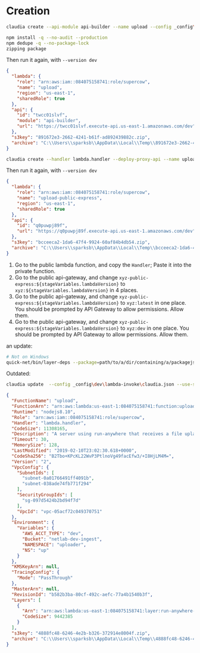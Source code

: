 # Creation

```sh
claudia create --api-module api-builder --name upload --config _config\dev\private\claudia.json --role arn:aws:iam::084075158741:role/supercow --memory 128 --timeout 30 --security-group-ids sg-097d5424b2bd94f7d --subnet-ids subnet-0a01766491ff4091b,subnet-038ade74fb771f294 --set-env-from-json _config\dev\env.json --layers arn:aws:lambda:us-east-1:084075158741:layer:run-anywhere-layer:2 --region us-east-1 --use-s3-bucket netlab-dev --keep

npm install -q --no-audit --production
npm dedupe -q --no-package-lock
zipping package
```

Then run it again, with `--version dev`

```json
{
  "lambda": {
    "role": "arn:aws:iam::084075158741:role/supercow",
    "name": "upload",
    "region": "us-east-1",
    "sharedRole": true
  },
  "api": {
    "id": "twcc01slvf",
    "module": "api-builder",
    "url": "https://twcc01slvf.execute-api.us-east-1.amazonaws.com/dev"
  },
  "s3key": "891672e3-2662-4241-b61f-ad892439882c.zip",
  "archive": "C:\\Users\\sparksb\\AppData\\Local\\Temp\\891672e3-2662-4241-b61f-ad892439882c.zip"
}
```




```sh
claudia create --handler lambda.handler --deploy-proxy-api --name upload-public-express --config _config\dev\public\claudia.json --role arn:aws:iam::084075158741:role/supercow --memory 128 --timeout 30 --keep --security-group-ids sg-097d5424b2bd94f7d --subnet-ids subnet-0a01766491ff4091b,subnet-038ade74fb771f294 --set-env-from-json _config\dev\env.json --layers arn:aws:lambda:us-east-1:084075158741:layer:run-anywhere-layer:2 --region us-east-1 --use-s3-bucket netlab-dev

```

Then run it again, with `--version dev`


```json
{
  "lambda": {
    "role": "arn:aws:iam::084075158741:role/supercow",
    "name": "upload-public-express",
    "region": "us-east-1",
    "sharedRole": true
  },
  "api": {
    "id": "q0puwpj89f",
    "url": "https://q0puwpj89f.execute-api.us-east-1.amazonaws.com/dev"
  },
  "s3key": "bcceeca2-1da6-47f4-9924-60af84b4db54.zip",
  "archive": "C:\\Users\\sparksb\\AppData\\Local\\Temp\\bcceeca2-1da6-47f4-9924-60af84b4db54.zip"
}
```

1. Go to the public lambda function, and copy the `Handler`; Paste it into the private function.
2. Go to the public api-gateway, and change `xyz-public-express:${stageVariables.lambdaVersion}` to `xyz:${stageVariables.lambdaVersion}` in 4 places.
3. Go to the public api-gateway, and change `xyz-public-express:${stageVariables.lambdaVersion}` to `xyz:latest` in one place. You should be
   prompted by API Gateway to allow permissions. Allow them.
4. Go to the public api-gateway, and change `xyz-public-express:${stageVariables.lambdaVersion}` to `xyz:dev` in one place. You should be
   prompted by API Gateway to allow permissions. Allow them.

an update:

```sh
# Not on Windows
quick-net/bin/layer-deps --package=path/to/a/dir/containing/a/packagejson --name=name [--push --push-both --push-layer]
```

Outdated:

```sh
claudia update  --config _config\dev\lambda-invoke\claudia.json --use-s3-bucket netlab-dev --keep
```


```json
{
  "FunctionName": "upload",
  "FunctionArn": "arn:aws:lambda:us-east-1:084075158741:function:upload:2",
  "Runtime": "nodejs8.10",
  "Role": "arn:aws:iam::084075158741:role/supercow",
  "Handler": "lambda.handler",
  "CodeSize": 11308165,
  "Description": "A server using run-anywhere that receives a file uplaod from the client and stores on S3",
  "Timeout": 30,
  "MemorySize": 128,
  "LastModified": "2019-02-10T23:02:30.618+0000",
  "CodeSha256": "B2Tbo+KPcKL22WvP3PtlnoVg49facEfw3/+I8HjLM4M=",
  "Version": "2",
  "VpcConfig": {
    "SubnetIds": [
      "subnet-0a01766491ff4091b",
      "subnet-038ade74fb771f294"
    ],
    "SecurityGroupIds": [
      "sg-097d5424b2bd94f7d"
    ],
    "VpcId": "vpc-05acf72c049370751"
  },
  "Environment": {
    "Variables": {
      "AWS_ACCT_TYPE": "dev",
      "Bucket": "netlab-dev-ingest",
      "NAMESPACE": "uploader",
      "NS": "up"
    }
  },
  "KMSKeyArn": null,
  "TracingConfig": {
    "Mode": "PassThrough"
  },
  "MasterArn": null,
  "RevisionId": "b582b3ba-80cf-492c-aefc-77a4b1540b3f",
  "Layers": [
    {
      "Arn": "arn:aws:lambda:us-east-1:084075158741:layer:run-anywhere-layer:2",
      "CodeSize": 9442385
    }
  ],
  "s3key": "4888fc48-6246-4e2b-b326-372914e8004f.zip",
  "archive": "C:\\Users\\sparksb\\AppData\\Local\\Temp\\4888fc48-6246-4e2b-b326-372914e8004f.zip"
}
```
